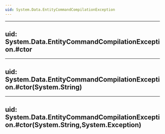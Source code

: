 ```yaml
---
uid: System.Data.EntityCommandCompilationException
---
```


---
uid: System.Data.EntityCommandCompilationException.#ctor
---

---
uid: System.Data.EntityCommandCompilationException.#ctor(System.String)
---

---
uid: System.Data.EntityCommandCompilationException.#ctor(System.String,System.Exception)
---

